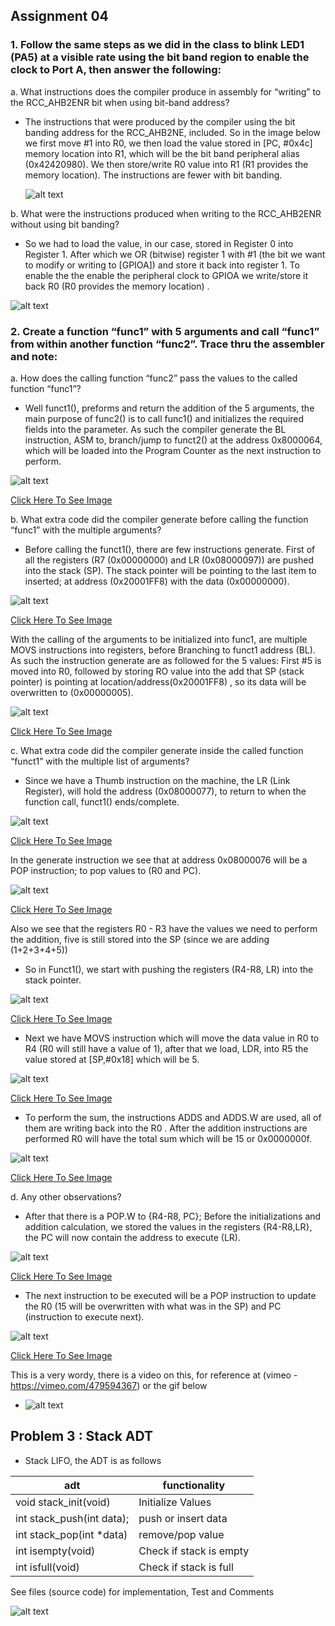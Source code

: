 ## Assignment 04
### 1. Follow the same steps as we did in the class to blink LED1 (PA5) at a visible rate using the bit band region to enable the clock to Port A, then answer the following: 
 
 a. What instructions does the compiler produce in assembly for “writing” to the RCC_AHB2ENR bit when using bit-band address?
 - The instructions that were produced by the compiler using the bit
   banding address for the RCC_AHB2NE, included. So in the image below
   we first move #1 into R0, we then load the value stored in [PC,
   #0x4c] memory location into R1, which will be the bit band peripheral alias (0x42420980). We then store/write R0 value into R1 (R1 provides
   the memory location). The instructions are fewer with bit banding. 
   
   ![alt text](https://github.com/EdwinKaburu/embsys310/blob/main/assignment04/BlinkingAndFunct/Img/Img3.PNG)
   
b.	What were the instructions produced when writing to the RCC_AHB2ENR without using bit banding?  
   - So we had to load the value, in our case, stored in Register 0 into
   Register 1.  After which we OR (bitwise) register 1 with #1 (the bit
   we want to modify or writing to [GPIOA]) and store it back into
   register 1. To enable the the enable the peripheral clock to GPIOA we
   write/store it back R0 (R0 provides the memory location) . 
   
   ![alt text](https://github.com/EdwinKaburu/embsys310/blob/main/assignment04/BlinkingAndFunct/Img/Img1.PNG)

### 2. Create a function “func1” with 5  arguments and call “func1” from within another function “func2”. Trace thru the assembler and note: 

a.	How does the calling function “func2” pass the values to the called function “func1”? 

 - Well funct1(), preforms and return the addition of the 5 arguments, the main purpose of func2() is to call func1() and initializes the required fields into the parameter.
As such the compiler generate the BL instruction, ASM to, branch/jump to funct2() at the address 0x8000064, which will be loaded into the Program Counter as the next instruction to perform.

![alt text](https://github.com/EdwinKaburu/embsys310/blob/main/assignment04/BlinkingAndFunct/Img/Img4.PNG)

[ Click Here To See Image](https://github.com/EdwinKaburu/embsys310/tree/main/assignment04/BlinkingAndFunct/Img/Img4.PNG)

b.	What extra code did the compiler generate before calling the function “func1” with the multiple arguments? 

 - Before calling the funct1(), there are few instructions generate. First of all  the registers (R7 (0x00000000) and LR (0x08000097)) are pushed into the stack (SP).
The stack pointer will be pointing to the last item to inserted; at address (0x20001FF8) with the data  (0x00000000). 

![alt text](https://github.com/EdwinKaburu/embsys310/blob/main/assignment04/BlinkingAndFunct/Img/Img5.PNG)

[ Click Here To See Image](https://github.com/EdwinKaburu/embsys310/tree/main/assignment04/BlinkingAndFunct/Img/Img5.PNG)

With the calling of the arguments to be initialized into func1, are multiple MOVS instructions into registers, before Branching to funct1 address (BL).
As such the instruction generate are as followed for the 5 values: 
First #5 is moved into R0, followed by storing RO value into the add that SP (stack pointer) is pointing at location/address(0x20001FF8) , so its data will be overwritten to (0x00000005).

![alt text](https://github.com/EdwinKaburu/embsys310/blob/main/assignment04/BlinkingAndFunct/Img/Img6.PNG)

[ Click Here To See Image](https://github.com/EdwinKaburu/embsys310/tree/main/assignment04/BlinkingAndFunct/Img/Img6.PNG)

c.	What extra code did the compiler generate inside the called function “funct1” with the multiple list of arguments? 

 - Since we have a Thumb instruction on the machine, the LR (Link Register), will hold the address (0x08000077), to return to when the function call, funct1() ends/complete.
 
 ![alt text](https://github.com/EdwinKaburu/embsys310/blob/main/assignment04/BlinkingAndFunct/Img/Img8.PNG)
 
 [ Click Here To See Image](https://github.com/EdwinKaburu/embsys310/tree/main/assignment04/BlinkingAndFunct/Img/Img8.PNG)
 
In the generate instruction we see that at address 0x08000076 will be a POP instruction; to pop values to (R0 and PC). 

![alt text](https://github.com/EdwinKaburu/embsys310/blob/main/assignment04/BlinkingAndFunct/Img/Img7.PNG)

[ Click Here To See Image](https://github.com/EdwinKaburu/embsys310/tree/main/assignment04/BlinkingAndFunct/Img/Img7.PNG)

Also we see that the registers R0 - R3 have the values we need to perform the addition, five is still stored into the SP (since we are adding (1+2+3+4+5))
- So in Funct1(), we start with pushing the registers (R4-R8, LR) into the stack pointer. 

![alt text](https://github.com/EdwinKaburu/embsys310/blob/main/assignment04/BlinkingAndFunct/Img/Img10.PNG)

[ Click Here To See Image](https://github.com/EdwinKaburu/embsys310/tree/main/assignment04/BlinkingAndFunct/Img/Img10.PNG)

- Next we have MOVS instruction which will move the data value in R0 to R4 (R0 will still have a value of 1), after that we load, LDR, into R5 the value stored at [SP,#0x18] which will be 5. 

![alt text](https://github.com/EdwinKaburu/embsys310/blob/main/assignment04/BlinkingAndFunct/Img/Img11.PNG)

[ Click Here To See Image](https://github.com/EdwinKaburu/embsys310/tree/main/assignment04/BlinkingAndFunct/Img/Img11.PNG)

- To perform the sum, the instructions ADDS and ADDS.W are used, all of them are writing back into the R0 . 
After the addition instructions are performed R0 will have the total sum which will be 15 or 0x0000000f. 

![alt text](https://github.com/EdwinKaburu/embsys310/blob/main/assignment04/BlinkingAndFunct/Img/Img14.PNG)

[ Click Here To See Image](https://github.com/EdwinKaburu/embsys310/tree/main/assignment04/BlinkingAndFunct/Img/Img14.PNG)

d.	Any other observations? 

 - After that there is a POP.W to {R4-R8, PC}; 
Before the initializations and addition calculation, we stored the values in the registers {R4-R8,LR}, the PC will now contain the address to execute (LR).

![alt text](https://github.com/EdwinKaburu/embsys310/blob/main/assignment04/BlinkingAndFunct/Img/Img15.PNG)

[ Click Here To See Image](https://github.com/EdwinKaburu/embsys310/tree/main/assignment04/BlinkingAndFunct/Img/Img15.PNG)

- The next instruction to be executed will be a POP instruction to update the R0 (15 will be overwritten with what was in the SP) and PC (instruction to execute next). 

![alt text](https://github.com/EdwinKaburu/embsys310/blob/main/assignment04/BlinkingAndFunct/Img/Img17.PNG)

[ Click Here To See Image](https://github.com/EdwinKaburu/embsys310/tree/main/assignment04/BlinkingAndFunct/Img/Img17.PNG)

This is a very wordy, there is a video on this, for reference at (vimeo - https://vimeo.com/479594367) or the gif below

- ![alt text](https://github.com/EdwinKaburu/embsys310/blob/main/assignment04/BlinkingAndFunct/Img/functOverview.gif)


## Problem 3 : Stack ADT
- Stack LIFO, the ADT is as follows

|adt | functionality |
|--|--|
| void stack_init(void)|  Initialize Values|
|int stack_push(int data);| push or insert data|
|int stack_pop(int *data)| remove/pop value 
|int isempty(void)| Check if stack is empty|
|int isfull(void)|Check if stack is full|

See files (source code) for implementation, Test and Comments 

![alt text](https://github.com/EdwinKaburu/embsys310/blob/main/assignment04/Stack_DST/Img/capture.PNG)

